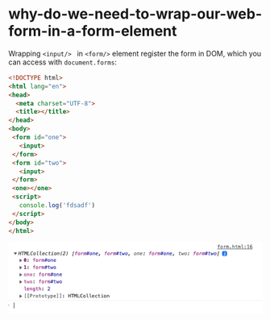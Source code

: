 # why-do-we-need-to-wrap-our-web-form-in-a-form-element

Wrapping `<input/> ` in `<form/>` element register the form in DOM, which you can access with `document.forms`:



```html
<!DOCTYPE html>
<html lang="en">
<head>
  <meta charset="UTF-8">
  <title></title>
</head>
<body>
 <form id="one">
   <input>
 </form>
 <form id="two">
   <input>
 </form>
 <one></one>
 <script>
   console.log('fdsadf')
 </script>
</body>
</html>
```

 

![](./document.forms.png)
